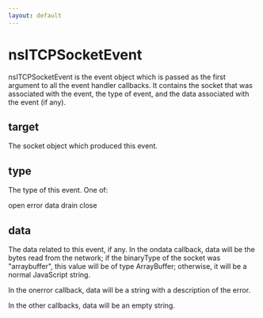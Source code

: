 ```yaml
---
layout: default
---
```


# nsITCPSocketEvent #

nsITCPSocketEvent is the event object which is passed as the
first argument to all the event handler callbacks. It contains
the socket that was associated with the event, the type of event,
and the data associated with the event (if any).


## target ##

The socket object which produced this event.


## type ##

The type of this event. One of:

open
error
data
drain
close


## data ##

The data related to this event, if any. In the ondata callback,
data will be the bytes read from the network; if the binaryType
of the socket was "arraybuffer", this value will be of type ArrayBuffer;
otherwise, it will be a normal JavaScript string.

In the onerror callback, data will be a string with a description
of the error.

In the other callbacks, data will be an empty string.

